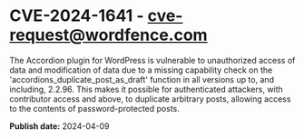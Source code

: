 # CVE-2024-1641 - cve-request@wordfence.com

The Accordion plugin for WordPress is vulnerable to unauthorized access of data and modification of data due to a missing capability check on the 'accordions_duplicate_post_as_draft' function in all versions up to, and including, 2.2.96. This makes it possible for authenticated attackers, with contributor access and above, to duplicate arbitrary posts, allowing access to the contents of password-protected posts.

**Publish date:** 2024-04-09
